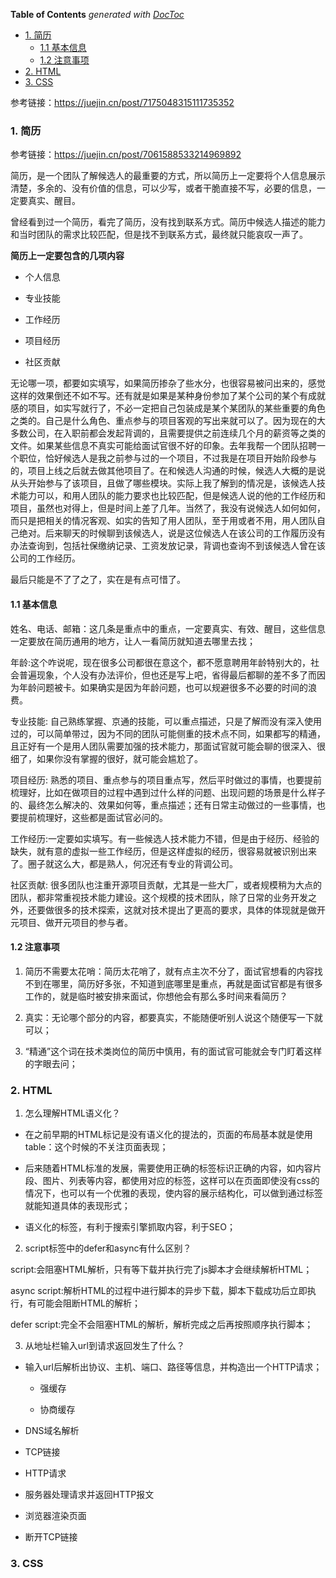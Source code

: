 <!-- START doctoc generated TOC please keep comment here to allow auto update -->
<!-- DON'T EDIT THIS SECTION, INSTEAD RE-RUN doctoc TO UPDATE -->
**Table of Contents**  *generated with [DocToc](https://github.com/thlorenz/doctoc)*

- [1. 简历](#1-%E7%AE%80%E5%8E%86)
  - [1.1 基本信息](#11-%E5%9F%BA%E6%9C%AC%E4%BF%A1%E6%81%AF)
  - [1.2 注意事项](#12-%E6%B3%A8%E6%84%8F%E4%BA%8B%E9%A1%B9)
- [2. HTML](#2-html)
- [3. CSS](#3-css)

<!-- END doctoc generated TOC please keep comment here to allow auto update -->

参考链接：https://juejin.cn/post/7175048315111735352
### 1. 简历

参考链接：https://juejin.cn/post/7061588533214969892

简历，是一个团队了解候选人的最重要的方式，所以简历上一定要将个人信息展示清楚，多余的、没有价值的信息，可以少写，或者干脆直接不写，必要的信息，一定要真实、醒目。

曾经看到过一个简历，看完了简历，没有找到联系方式。简历中候选人描述的能力和当时团队的需求比较匹配，但是找不到联系方式，最终就只能哀叹一声了。

**简历上一定要包含的几项内容**

- 个人信息

- 专业技能

- 工作经历

- 项目经历

- 社区贡献

无论哪一项，都要如实填写，如果简历掺杂了些水分，也很容易被问出来的，感觉这样的效果倒还不如不写。还有就是如果是某种身份参加了某个公司的某个有成就感的项目，如实写就行了，不必一定把自己包装成是某个某团队的某些重要的角色之类的。自己是什么角色、重点参与的项目客观的写出来就可以了。因为现在的大多数公司，在入职前都会发起背调的，且需要提供之前连续几个月的薪资等之类的文件。如果某些信息不真实可能给面试官很不好的印象。去年我帮一个团队招聘一个职位，恰好候选人是我之前参与过的一个项目，不过我是在项目开始阶段参与的，项目上线之后就去做其他项目了。在和候选人沟通的时候，候选人大概的是说从头开始参与了该项目，且做了哪些模块。实际上我了解到的情况是，该候选人技术能力可以，和用人团队的能力要求也比较匹配，但是候选人说的他的工作经历和项目，虽然也对得上，但是时间上差了几年。当然了，我没有说候选人如何如何，而只是把相关的情况客观、如实的告知了用人团队，至于用或者不用，用人团队自己绝对。后来聊天的时候聊到该候选人，说是这位候选人在该公司的工作履历没有办法查询到，包括社保缴纳记录、工资发放记录，背调也查询不到该候选人曾在该公司的工作经历。

最后只能是不了了之了，实在是有点可惜了。

#### 1.1 基本信息

姓名、电话、邮箱：这几条是重点中的重点，一定要真实、有效、醒目，这些信息一定要放在简历通用的地方，让人一看简历就知道去哪里去找；

年龄:这个咋说呢，现在很多公司都很在意这个，都不愿意聘用年龄特别大的，社会普遍现象，个人没有办法评价，但也还是写上吧，省得最后都聊的差不多了而因为年龄问题被卡。如果确实是因为年龄问题，也可以规避很多不必要的时间的浪费。

专业技能: 自己熟练掌握、京通的技能，可以重点描述，只是了解而没有深入使用过的，可以简单带过，因为不同的团队可能侧重的技术点不同，如果都写的精通，且正好有一个是用人团队需要加强的技术能力，那面试官就可能会聊的很深入、很细了，如果你没有掌握的很好，就可能会尴尬了。

项目经历: 熟悉的项目、重点参与的项目重点写，然后平时做过的事情，也要提前梳理好，比如在做项目的过程中遇到过什么样的问题、出现问题的场景是什么样子的、最终怎么解决的、效果如何等，重点描述；还有日常主动做过的一些事情，也要提前梳理好，这些都是面试官必问的。

工作经历:一定要如实填写。有一些候选人技术能力不错，但是由于经历、经验的缺失，就有意的虚拟一些工作经历，但是这样虚拟的经历，很容易就被识别出来了。圈子就这么大，都是熟人，何况还有专业的背调公司。

社区贡献: 很多团队也注重开源项目贡献，尤其是一些大厂，或者规模稍为大点的团队，都非常重视技术能力建设。这个规模的技术团队，除了日常的业务开发之外，还要做很多的技术探索，这就对技术提出了更高的要求，具体的体现就是做开元项目、做开元项目的参与者。

#### 1.2 注意事项

1. 简历不需要太花哨：简历太花哨了，就有点主次不分了，面试官想看的内容找不到在哪里，简历好多张，不知道到底哪里是重点，再就是面试官都是有很多工作的，就是临时被安排来面试，你想他会有那么多时间来看简历？

2. 真实：无论哪个部分的内容，都要真实，不能随便听别人说这个随便写一下就可以；

3. “精通”这个词在技术类岗位的简历中慎用，有的面试官可能就会专门盯着这样的字眼去问；
### 2. HTML

1. 怎么理解HTML语义化？


- 在之前早期的HTML标记是没有语义化的提法的，页面的布局基本就是使用table：这个时候的不关注页面表现；

- 后来随着HTML标准的发展，需要使用正确的标签标识正确的内容，如内容片段、图片、列表等内容，都使用对应的标签，这样可以在页面即使没有css的情况下，也可以有一个优雅的表现，使内容的展示结构化，可以做到通过标签就能知道具体的表现形式；

- 语义化的标签，有利于搜索引擎抓取内容，利于SEO；

2. script标签中的defer和async有什么区别？

script:会阻塞HTML解析，只有等下载并执行完了js脚本才会继续解析HTML；

async script:解析HTML的过程中进行脚本的异步下载，脚本下载成功后立即执行，有可能会阻断HTML的解析；

defer script:完全不会阻塞HTML的解析，解析完成之后再按照顺序执行脚本；

3. 从地址栏输入url到请求返回发生了什么？

- 输入url后解析出协议、主机、端口、路径等信息，并构造出一个HTTP请求；

    - 强缓存

    - 协商缓存

- DNS域名解析

- TCP链接

- HTTP请求

- 服务器处理请求并返回HTTP报文

- 浏览器渲染页面

- 断开TCP链接

### 3. CSS
